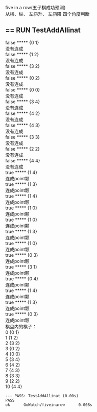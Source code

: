 five in a row(五子棋成功预测)  
从横、纵、 左斜升、 左斜降 四个角度判断   
##  == RUN   TestAddAllinat
false ***** {0 1}   
没有连成  
false ***** {1 2}   
没有连成  
false ***** {3 2}   
没有连成  
false ***** {0 2}   
没有连成  
false ***** {0 0}   
没有连成  
false ***** {3 4}   
没有连成  
false ***** {4 2}   
没有连成  
false ***** {4 3}   
没有连成  
false ***** {3 3}   
没有连成  
false ***** {2 2}   
没有连成  
false ***** {4 4}   
没有连成  
true ***** {1 4}   
连成point颗  
true ***** {1 3}   
连成point颗  
true ***** {1 4}   
连成point颗  
true ***** {1 0}   
连成point颗  
true ***** {1 0}   
连成point颗  
true ***** {1 3}   
连成point颗  
true ***** {1 0}   
连成point颗  
true ***** {0 3}   
连成point颗  
true ***** {3 1}   
连成point颗  
true ***** {0 4}   
连成point颗  
true ***** {1 4}   
连成point颗  
true ***** {1 3}   
连成point颗  
true ***** {0 3}   
连成point颗  
棋盘内的棋子：  
  0 {0 1}       
  1 {1 2}       
  2 {3 2}       
  3 {0 2}       
  4 {0 0}       
  5 {3 4}       
  6 {4 2}       
  7 {4 3}       
  8 {3 3}       
  9 {2 2}       
  10 {4 4}      

    --- PASS: TestAddAllinat (0.00s)    
    PASS    
    ok      GoWatch/fiveinarow      0.008s    

